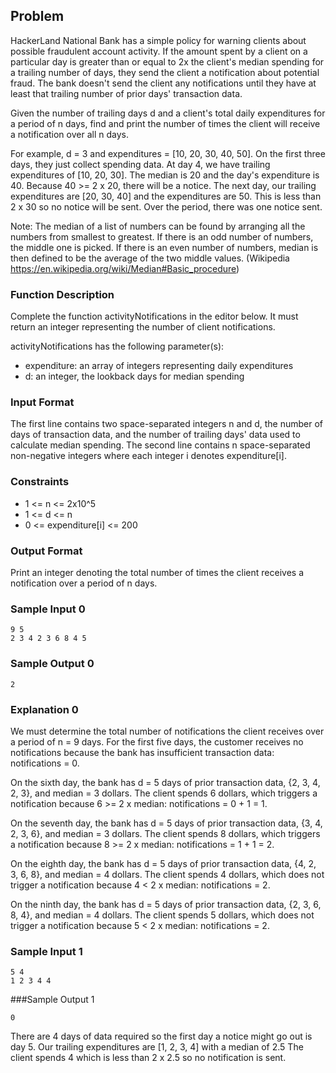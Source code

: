 ## Problem

HackerLand National Bank has a simple policy for warning clients about possible fraudulent account activity.
If the amount spent by a client on a particular day is greater than or equal to 2x the client's median spending for a
trailing number of days, they send the client a notification about potential fraud.
The bank doesn't send the client any notifications until they have at least that trailing number of prior days'
transaction data.

Given the number of trailing days d and a client's total daily expenditures for a period of n days, find and print the
number of times the client will receive a notification over all n days.

For example, d = 3 and expenditures = [10, 20, 30, 40, 50]. On the first three days, they just collect spending data.
At day 4, we have trailing expenditures of [10, 20, 30].
The median is 20 and the day's expenditure is 40. Because 40 >= 2 x 20, there will be a notice.
The next day, our trailing expenditures are [20, 30, 40] and the expenditures are 50.
This is less than 2 x 30 so no notice will be sent. Over the period, there was one notice sent.

Note: The median of a list of numbers can be found by arranging all the numbers from smallest to greatest.
If there is an odd number of numbers, the middle one is picked. If there is an even number of numbers, median is then
defined to be the average of the two middle values. (Wikipedia https://en.wikipedia.org/wiki/Median#Basic_procedure)

### Function Description

Complete the function activityNotifications in the editor below. It must return an integer representing the number of client notifications.

activityNotifications has the following parameter(s):

* expenditure: an array of integers representing daily expenditures
* d: an integer, the lookback days for median spending

### Input Format

The first line contains two space-separated integers n and d, the number of days of transaction data,
and the number of trailing days' data used to calculate median spending.
The second line contains n space-separated non-negative integers where each integer i denotes expenditure[i].

### Constraints

* 1 <= n <= 2x10^5
* 1 <= d <= n
* 0 <= expenditure[i] <= 200

### Output Format

Print an integer denoting the total number of times the client receives a notification over a period of n days.

### Sample Input 0

```
9 5
2 3 4 2 3 6 8 4 5
```

### Sample Output 0

```
2
```

### Explanation 0

We must determine the total number of notifications the client receives over a period of n = 9 days.
For the first five days, the customer receives no notifications because the bank has insufficient transaction data:
notifications = 0.

On the sixth day, the bank has d = 5 days of prior transaction data, {2, 3, 4, 2, 3}, and median = 3 dollars.
The client spends 6 dollars, which triggers a notification because 6 >= 2 x median: notifications = 0 + 1 = 1.

On the seventh day, the bank has d = 5 days of prior transaction data, {3, 4, 2, 3, 6}, and median = 3 dollars.
The client spends 8 dollars, which triggers a notification because 8 >= 2 x median: notifications = 1 + 1 = 2.

On the eighth day, the bank has d = 5 days of prior transaction data, {4, 2, 3, 6, 8}, and median = 4 dollars.
The client spends 4 dollars, which does not trigger a notification because 4 < 2 x median: notifications = 2.

On the ninth day, the bank has d = 5 days of prior transaction data, {2, 3, 6, 8, 4}, and median = 4 dollars.
The client spends 5 dollars, which does not trigger a notification because 5 < 2 x median: notifications = 2.


### Sample Input 1

```
5 4
1 2 3 4 4
```

###Sample Output 1

```
0
```

There are 4 days of data required so the first day a notice might go out is day 5.
Our trailing expenditures are [1, 2, 3, 4] with a median of 2.5
The client spends 4 which is less than 2 x 2.5 so no notification is sent.